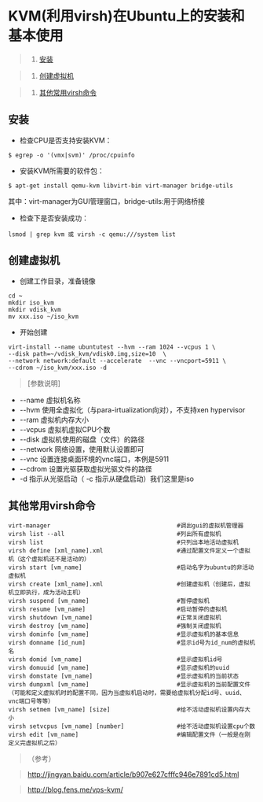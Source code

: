 # KVM(利用virsh)在Ubuntu上的安装和基本使用


>1. [安装](#安装)

>1. [创建虚拟机](#创建虚拟机)

>1. [其他常用virsh命令](#其他常用virsh命令)

## 安装

* 检查CPU是否支持安装KVM：
```shell
$ egrep -o '(vmx|svm)' /proc/cpuinfo
```

* 安装KVM所需要的软件包：
```shell
$ apt-get install qemu-kvm libvirt-bin virt-manager bridge-utils
```
其中：virt-manager为GUI管理窗口，bridge-utils:用于网络桥接

* 检查下是否安装成功：
```shell
lsmod | grep kvm 或 virsh -c qemu:///system list
```

## 创建虚拟机

* 创建工作目录，准备镜像
~~~shell
cd ~
mkdir iso_kvm
mkdir vdisk_kvm
mv xxx.iso ~/iso_kvm
~~~

* 开始创建
~~~shell
virt-install --name ubuntutest --hvm --ram 1024 --vcpus 1 \
--disk path=~/vdisk_kvm/vdisk0.img,size=10  \
--network network:default --accelerate  --vnc --vncport=5911 \
--cdrom ~/iso_kvm/xxx.iso -d
~~~
>[参数说明]
* --name     虚拟机名称
* --hvm      使用全虚拟化（与para-irtualization向对），不支持xen hypervisor
* --ram      虚拟机内存大小
* --vcpus    虚拟机虚拟CPU个数
* --disk     虚拟机使用的磁盘（文件）的路径
* --network  网络设置，使用默认设置即可
* --vnc      设置连接桌面环境的vnc端口，本例是5911
* --cdrom    设置光驱获取虚拟光驱文件的路径 
* -d         指示从光驱启动（ -c 指示从硬盘启动）我们这里是iso

## 其他常用virsh命令

```shell
virt-manager                                    #调出gui的虚拟机管理器
virsh list --all                                #列出所有虚拟机
virsh list                                      #只列出本地活动虚拟机
virsh define [xml_name].xml                     #通过配置文件定义一个虚拟机（这个虚拟机还不是活动的）
virsh start [vm_name]                           #启动名字为ubuntu的非活动虚拟机
virsh create [xml_name].xml                     #创建虚拟机（创建后，虚拟机立即执行，成为活动主机）
virsh suspend [vm_name]                         #暂停虚拟机
virsh resume [vm_name]                          #启动暂停的虚拟机
virsh shutdown [vm_name]                        #正常关闭虚拟机
virsh destroy [vm_name]                         #强制关闭虚拟机
virsh dominfo [vm_name]                         #显示虚拟机的基本信息
virsh domname [id_num]                          #显示id号为id_num的虚拟机名
virsh domid [vm_name]                           #显示虚拟机id号
virsh domuuid [vm_name]                         #显示虚拟机的uuid
virsh domstate [vm_name]                        #显示虚拟机的当前状态
virsh dumpxml [vm_name]                         #显示虚拟机的当前配置文件（可能和定义虚拟机时的配置不同，因为当虚拟机启动时，需要给虚拟机分配id号、uuid、vnc端口号等等）
virsh setmem [vm_name] [size]                   #给不活动虚拟机设置内存大小
virsh setvcpus [vm_name] [number]               #给不活动虚拟机设置cpu个数
virsh edit [vm_name]                            #编辑配置文件（一般是在刚定义完虚拟机之后）
```

>（参考） 

> http://jingyan.baidu.com/article/b907e627cfffc946e7891cd5.html

> http://blog.fens.me/vps-kvm/
